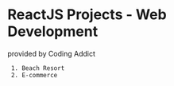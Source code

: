 # ReactJS Projects - Web Development 

provided by Coding Addict

```
 1. Beach Resort
 2. E-commerce
```




